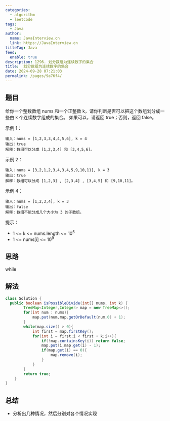 ```yaml
---
categories: 
  - algorithm
  - leetcode
tags: 
  - Java
author: 
  name: JavaInterview.cn
  link: https://JavaInterview.cn
titleTag: Java
feed: 
  enable: true
description: 1296. 划分数组为连续数字的集合
title:  划分数组为连续数字的集合
date: 2024-09-28 07:21:03
permalink: /pages/9a76f4/
---
```


## 题目

给你一个整数数组 nums 和一个正整数 k，请你判断是否可以把这个数组划分成一些由 k 个连续数字组成的集合。
如果可以，请返回 true；否则，返回 false。



示例 1：

    输入：nums = [1,2,3,3,4,4,5,6], k = 4
    输出：true
    解释：数组可以分成 [1,2,3,4] 和 [3,4,5,6]。
示例 2：

    输入：nums = [3,2,1,2,3,4,3,4,5,9,10,11], k = 3
    输出：true
    解释：数组可以分成 [1,2,3] , [2,3,4] , [3,4,5] 和 [9,10,11]。
示例 4：

    输入：nums = [1,2,3,4], k = 3
    输出：false
    解释：数组不能分成几个大小为 3 的子数组。


提示：

* 1 <= k <= nums.length <= 10<sup>5</sup>
* 1 <= nums[i] <= 10<sup>9</sup>

## 思路

while

## 解法
```java
class Solution {
  public boolean isPossibleDivide(int[] nums, int k) {
        TreeMap<Integer,Integer> map = new TreeMap<>();
        for(int num : nums){
            map.put(num,map.getOrDefault(num,0) + 1);
        }
        while(map.size() > 0){
            int first = map.firstKey();
            for(int i = first;i < first + k;i++){
                if(!map.containsKey(i)) return false;
                map.put(i,map.get(i) - 1);
                if(map.get(i) == 0){
                    map.remove(i);
                }
            }
        }
        return true;
    }
}

```

## 总结

- 分析出几种情况，然后分别对各个情况实现 
